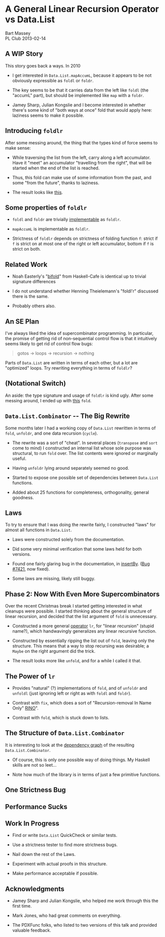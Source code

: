 # A General Linear Recursion Operator vs Data.List
Bart Massey  
PL Club 2013-02-14

## A WIP Story

This story goes back a ways. In 2010

* I get interested in `Data.List.mapAccumL`, because it appears to
  be not obviously expressible as `foldl` or `foldr`.

* The key seems to be that it carries data from the left like
  `foldl` (the "accumL" part), but should be implemented
  like `map` with a `foldr`.

* Jamey Sharp, Julian Kongslie and I become interested in
  whether there's some kind of "both ways at once" fold that would
  apply here: laziness seems to make it possible.

## Introducing `foldlr`

After some messing around, the thing that the types kind of
force seems to make sense:

* While traversing the list from the left, carry along
  a left accumulator. Have it "meet" an accumulator "travelling
  from the right", that will be started when the end of the
  list is reached.

* Thus, this fold can make use of some information from
  the past, and some "from the future", thanks to laziness.

* The result looks like [this](foldlr.hs.html).

## Some properties of `foldlr`

* `foldl` and `foldr` are trivially
  [implementable](foldlr.hs.html) as `foldlr`.

* `mapAccumL` is implementable as `foldlr`.

* Strictness of `foldlr` depends on strictness of folding
  function `f`: strict if `f` is strict on at most one of
  the right or left accumulator, bottom if `f` is strict on
  both.

## Related Work

* Noah Easterly's
  "[bifold](http://haskell.1045720.n5.nabble.com/Bifold-a-simultaneous-foldr-and-foldl-td3285581.html)"
  from Haskell-Cafe is identical up to trivial signature
  differences

* I do not understand whether Henning Theielemann's
  "foldl'r" discussed there is the same.

* Probably others also.

## An SE Plan

I've always liked the idea of supercombinator
programming. In particular, the promise of getting rid of
non-sequential control flow is that it intuitively seems
likely to get rid of control flow bugs:

> gotos &#8594; loops &#8594; recursion &#8594; nothing

Parts of `Data.List` are written in terms of each other, but
a lot are "optimized" loops. Try rewriting everything in
terms of `foldlr`?

## (Notational Switch)

An aside: the type signature and usage of `foldlr` is kind
ugly. After some messing around, I ended up with
[this](foldlr.hs.html) `fold`.

## `Data.List.Combinator` -- The Big Rewrite

Some months later I had a working copy of `Data.List`
rewritten in terms of `fold`, `unfoldr`, and one data
recursion (`cycle`).

* The rewrite was a sort of "cheat". In several places
 (`transpose` and `sort` come to mind) I constructed an
 internal list whose sole purpose was structural, to run
 `fold` over. The list contents were ignored or marginally
 useful.

* Having `unfoldr` lying around separately seemed no good.

* Started to expose one possible set of dependencies between
  `Data.List` functions.

* Added about 25 functions for completeness, orthogonality,
  general goodness.

## Laws

To try to ensure that I was doing the rewrite fairly, I
constructed "laws" for almost all functions in `Data.List`.

* Laws were constructed solely from the documentation.

* Did some very minimal verification that some laws held for
  both versions.

* Found one fairly glaring bug in the documentation, in
  [insertBy](Data-List-Combinator.hs.html).
  ([Bug #7421](http://hackage.haskell.org/trac/ghc/ticket/7421),
  now fixed).

* Some laws are missing, likely still buggy.

## Phase 2: Now With Even More Supercombinators

Over the recent Christmas break I started getting interested
in what cleanups were possible. I started thinking about the
general structure of linear recursion, and decided that the
list argument of `fold` is unnecessary.

* Constructed a more general
  [operator](Data-List-Combinator.hs.html) `lr`, for
  "linear recursion" (stupid name?), which handwavingly
  generalizes any linear recursive function.

* Constructed by essentially ripping the list out of `fold`,
  leaving only the structure. This means that a way to stop
  recursing was desirable; a `Maybe` on the right argument
  did the trick.

* The result looks more like `unfold`, and for a while I
  called it that.

## The Power of `lr`

* Provides "natural" (?) implementations of `fold`, and of
  `unfoldr` and `unfoldl` (just ignoring left or right as
  with `foldl` and `foldr`).

* Contrast with `fix`, which does a sort of
  "Recursion-removal In Name Only" [RINO](foldlr.hs.html)".

* Contrast with `fold`, which is stuck down to lists.

## The Structure of `Data.List.Combinator`

It is interesting to look at the
[dependency graph](graph/graph.svg)
of the resulting `Data.List.Combinator`.

* Of course, this is only one possible way of doing
  things. My Haskell skills are not so leet...

* Note how much of the library is in terms of just a few
  primitive functions.

## One Strictness Bug

## Performance Sucks

## Work In Progress

* Find or write `Data.List` QuickCheck or similar tests.

* Use a strictness tester to find more strictness bugs.

* Nail down the rest of the Laws.

* Experiment with actual proofs in this structure.

* Make performance acceptable if possible.

## Acknowledgments

* Jamey Sharp and Julian Kongslie, who helped me work
  through this the first time.

* Mark Jones, who had great comments on everything.

* The PDXFunc folks, who listed to two versions of this talk
  and provided valuable feedback.
